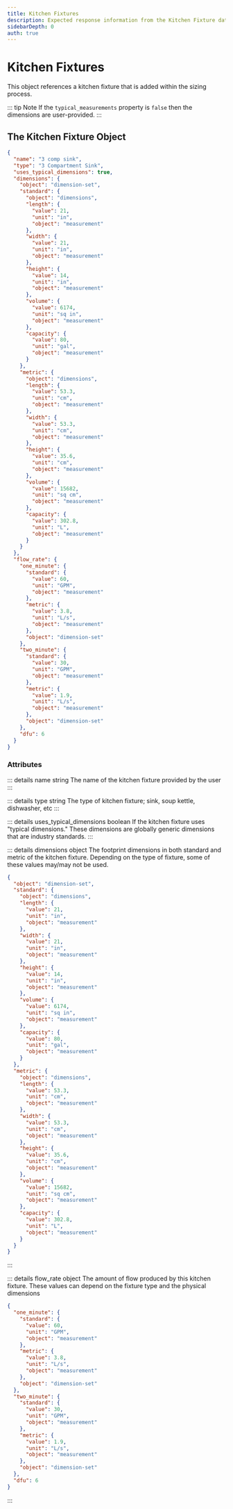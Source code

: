 ```yaml
---
title: Kitchen Fixtures
description: Expected response information from the Kitchen Fixture data type
sidebarDepth: 0
auth: true
---
```


# Kitchen Fixtures

This object references a kitchen fixture that is added within the sizing process.

::: tip Note
If the `typical_measurements` property is `false` then the dimensions are user-provided.
:::

## The Kitchen Fixture Object

```json
{
  "name": "3 comp sink",
  "type": "3 Compartment Sink",
  "uses_typical_dimensions": true,
  "dimensions": {
    "object": "dimension-set",
    "standard": {
      "object": "dimensions",
      "length": {
        "value": 21,
        "unit": "in",
        "object": "measurement"
      },
      "width": {
        "value": 21,
        "unit": "in",
        "object": "measurement"
      },
      "height": {
        "value": 14,
        "unit": "in",
        "object": "measurement"
      },
      "volume": {
        "value": 6174,
        "unit": "sq in",
        "object": "measurement"
      },
      "capacity": {
        "value": 80,
        "unit": "gal",
        "object": "measurement"
      }
    },
    "metric": {
      "object": "dimensions",
      "length": {
        "value": 53.3,
        "unit": "cm",
        "object": "measurement"
      },
      "width": {
        "value": 53.3,
        "unit": "cm",
        "object": "measurement"
      },
      "height": {
        "value": 35.6,
        "unit": "cm",
        "object": "measurement"
      },
      "volume": {
        "value": 15682,
        "unit": "sq cm",
        "object": "measurement"
      },
      "capacity": {
        "value": 302.8,
        "unit": "L",
        "object": "measurement"
      }
    }
  },
  "flow_rate": {
    "one_minute": {
      "standard": {
        "value": 60,
        "unit": "GPM",
        "object": "measurement"
      },
      "metric": {
        "value": 3.8,
        "unit": "L/s",
        "object": "measurement"
      },
      "object": "dimension-set"
    },
    "two_minute": {
      "standard": {
        "value": 30,
        "unit": "GPM",
        "object": "measurement"
      },
      "metric": {
        "value": 1.9,
        "unit": "L/s",
        "object": "measurement"
      },
      "object": "dimension-set"
    },
    "dfu": 6
  }
}
```

### Attributes

::: details name <span class="code-note">string</span>
The name of the kitchen fixture provided by the user
:::

::: details type <span class="code-note">string</span>
The type of kitchen fixture; sink, soup kettle, dishwasher, etc
:::

::: details uses_typical_dimensions <span class="code-note">boolean</span>
If the kitchen fixture uses "typical dimensions." These dimensions are globally generic dimensions that are industry standards.
:::

::: details dimensions <span class="code-note">object</span>
The footprint dimensions in both standard and metric of the kitchen fixture. Depending on the type of fixture, some of these values may/may not be used.

```json
{
  "object": "dimension-set",
  "standard": {
    "object": "dimensions",
    "length": {
      "value": 21,
      "unit": "in",
      "object": "measurement"
    },
    "width": {
      "value": 21,
      "unit": "in",
      "object": "measurement"
    },
    "height": {
      "value": 14,
      "unit": "in",
      "object": "measurement"
    },
    "volume": {
      "value": 6174,
      "unit": "sq in",
      "object": "measurement"
    },
    "capacity": {
      "value": 80,
      "unit": "gal",
      "object": "measurement"
    }
  },
  "metric": {
    "object": "dimensions",
    "length": {
      "value": 53.3,
      "unit": "cm",
      "object": "measurement"
    },
    "width": {
      "value": 53.3,
      "unit": "cm",
      "object": "measurement"
    },
    "height": {
      "value": 35.6,
      "unit": "cm",
      "object": "measurement"
    },
    "volume": {
      "value": 15682,
      "unit": "sq cm",
      "object": "measurement"
    },
    "capacity": {
      "value": 302.8,
      "unit": "L",
      "object": "measurement"
    }
  }
}
```
:::

::: details flow_rate <span class="code-note">object</span>
The amount of flow produced by this kitchen fixture. These values can depend on the fixture type and the physical dimensions

```json
{
  "one_minute": {
    "standard": {
      "value": 60,
      "unit": "GPM",
      "object": "measurement"
    },
    "metric": {
      "value": 3.8,
      "unit": "L/s",
      "object": "measurement"
    },
    "object": "dimension-set"
  },
  "two_minute": {
    "standard": {
      "value": 30,
      "unit": "GPM",
      "object": "measurement"
    },
    "metric": {
      "value": 1.9,
      "unit": "L/s",
      "object": "measurement"
    },
    "object": "dimension-set"
  },
  "dfu": 6
}
```
:::